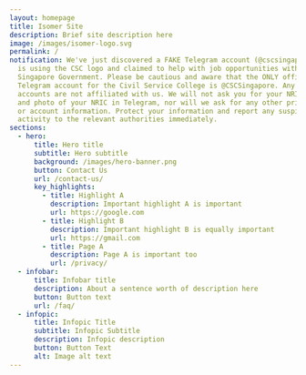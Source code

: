 ```yaml
---
layout: homepage
title: Isomer Site
description: Brief site description here
image: /images/isomer-logo.svg
permalink: /
notification: We've just discovered a FAKE Telegram account (@cscsingapura) that
  is using the CSC logo and claimed to help with job opportunities with the
  Singapore Government. Please be cautious and aware that the ONLY official
  Telegram account for the Civil Service College is @CSCSingapore. Any other
  accounts are not affiliated with us. We will not ask you for your NRIC number
  and photo of your NRIC in Telegram, nor will we ask for any other private bank
  or account information. Protect your information and report any suspicious
  activity to the relevant authorities immediately.
sections:
  - hero:
      title: Hero title
      subtitle: Hero subtitle
      background: /images/hero-banner.png
      button: Contact Us
      url: /contact-us/
      key_highlights:
        - title: Highlight A
          description: Important highlight A is important
          url: https://google.com
        - title: Highlight B
          description: Important highlight B is equally important
          url: https://gmail.com
        - title: Page A
          description: Page A is important too
          url: /privacy/
  - infobar:
      title: Infobar title
      description: About a sentence worth of description here
      button: Button text
      url: /faq/
  - infopic:
      title: Infopic Title
      subtitle: Infopic Subtitle
      description: Infopic description
      button: Button Text
      alt: Image alt text
---
```

